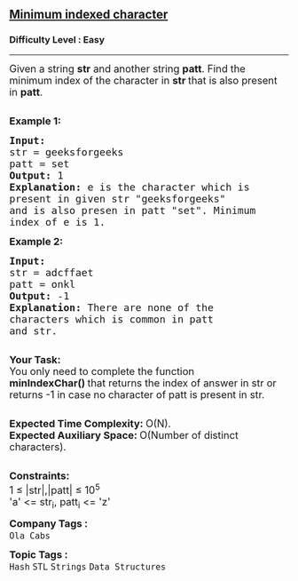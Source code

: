 <h2><a href="https://practice.geeksforgeeks.org/problems/minimum-indexed-character-1587115620/1?page=1&difficulty[]=-1&difficulty[]=0&status[]=unsolved&category[]=Arrays&category[]=Strings&curated[]=1&sortBy=submissions">Minimum indexed character</a></h2><h3>Difficulty Level : Easy</h3><hr><div class="problems_problem_content__Xm_eO"><p><span style="font-size:18px">Given a string&nbsp;<strong>str</strong>&nbsp;and another string&nbsp;<strong>patt</strong>. Find the minimum index of the character in <strong>str&nbsp;</strong>that is also present in&nbsp;<strong>patt</strong>.</span></p>

<p><br>
<span style="font-size:18px"><strong>Example 1:</strong></span></p>

<pre><span style="font-size:18px"><strong>Input:
</strong>str = geeksforgeeks
patt = set
<strong>Output: </strong>1<strong>
Explanation: </strong>e is the character which is
present in given str "geeksforgeeks"
and is also presen in patt "set". Minimum
index of e is 1. </span>
</pre>

<p><span style="font-size:18px"><strong>Example 2:</strong></span></p>

<pre><span style="font-size:18px"><strong>Input:
</strong>str = adcffaet
patt = onkl
<strong>Output: </strong>-1<strong>
Explanation: </strong>There are none of the
characters which is common in patt
and str.</span></pre>

<p><br>
<span style="font-size:18px"><strong>Your Task:</strong><br>
You only need to complete the function <strong>minIndexChar()&nbsp;</strong>that returns&nbsp;the index of answer in str or returns -1&nbsp;in case no character of patt is present in str.</span></p>

<p><br>
<span style="font-size:18px"><strong>Expected Time Complexity:&nbsp;</strong>O(N).<br>
<strong>Expected Auxiliary Space:&nbsp;</strong>O(Number of distinct characters).</span></p>

<p><br>
<span style="font-size:18px"><strong>Constraints:</strong><br>
1 ≤ |str|,|patt|&nbsp;≤ 10<sup>5&nbsp;</sup><br>
'a' &lt;= str<sub>i</sub>, patt<sub>i</sub>&nbsp;&lt;= 'z'</span></p>
</div><p><span style=font-size:18px><strong>Company Tags : </strong><br><code>Ola Cabs</code>&nbsp;<br><p><span style=font-size:18px><strong>Topic Tags : </strong><br><code>Hash</code>&nbsp;<code>STL</code>&nbsp;<code>Strings</code>&nbsp;<code>Data Structures</code>&nbsp;